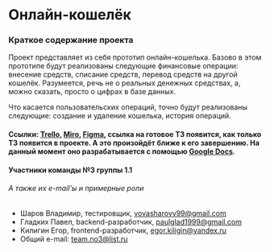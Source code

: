 # Онлайн-кошелёк

### Краткое содержание проекта
Проект представляет из себя прототип онлайн-кошелька. Базово в этом прототипе будут реализованы следующие финансовые операции: внесение средств, списание средств, перевод средств на другой кошелёк. Разумеется, речь не о реальных денежных средствах, а, можно сказать, просто о цифрах в базе данных.

Что касается пользовательских операций, точно будут реализованы следующие: создание и удаление кошелька, история операций.

#### Ссылки: [Trello](https://trello.com/b/Nwywkeih/onlinewallet "Проект в Trello команды №3"), [Miro](https://miro.com/app/board/o9J_kvWmD4U=/ "Проект в Miro команды №3"), [Figma](https://www.figma.com/files/project/6639882/OnlineWallet "Проект в Figma команды №3"), cсылка на готовое ТЗ появится, как только ТЗ появится в проекте. А это произойдёт ближе к его завершению. На данный момент оно разрабатывается с помощью [Google Docs](https://docs.google.com/document/d/1acGc4rVUPPcZ8SFIk1AeWLRRtEUkEWpRm0hXwhvxdFw/edit "Незаконченный вариант ТЗ").

#### Участники команды №3 группы 1.1
###### А также их e-mail'ы и примерные роли
- Шаров Владимир, тестировщик, vovasharovv99@gmail.com
- Гладких Павел, backend-разработчик, paulglad1999@gmail.com
- Килигин Егор, frontend-разработчик, egor.kiligin@yandex.ru
- Общий e-mail: team.no3@list.ru

